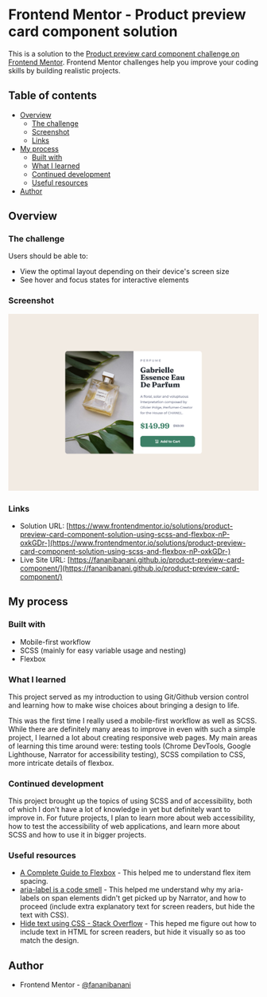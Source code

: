 # Frontend Mentor - Product preview card component solution

This is a solution to the [Product preview card component challenge on Frontend Mentor](https://www.frontendmentor.io/challenges/product-preview-card-component-GO7UmttRfa). Frontend Mentor challenges help you improve your coding skills by building realistic projects. 

## Table of contents

- [Overview](#overview)
  - [The challenge](#the-challenge)
  - [Screenshot](#screenshot)
  - [Links](#links)
- [My process](#my-process)
  - [Built with](#built-with)
  - [What I learned](#what-i-learned)
  - [Continued development](#continued-development)
  - [Useful resources](#useful-resources)
- [Author](#author)

## Overview

### The challenge

Users should be able to:

- View the optimal layout depending on their device's screen size
- See hover and focus states for interactive elements

### Screenshot

![](./images/desktop-screenshot.png)

### Links

- Solution URL: [https://www.frontendmentor.io/solutions/product-preview-card-component-solution-using-scss-and-flexbox-nP-oxkGDr-](https://www.frontendmentor.io/solutions/product-preview-card-component-solution-using-scss-and-flexbox-nP-oxkGDr-)
- Live Site URL: [https://fananibanani.github.io/product-preview-card-component/](https://fananibanani.github.io/product-preview-card-component/)

## My process

### Built with

- Mobile-first workflow
- SCSS (mainly for easy variable usage and nesting)
- Flexbox

### What I learned

This project served as my introduction to using Git/Github version control and learning how to make wise choices about bringing a design to life.

This was the first time I really used a mobile-first workflow as well as SCSS. While there are definitely many areas to improve in even with such a simple project, I learned a lot about creating responsive web pages. My main areas of learning this time around were: testing tools (Chrome DevTools, Google Lighthouse, Narrator for accessibility testing), SCSS compilation to CSS, more intricate details of flexbox.

### Continued development

This project brought up the topics of using SCSS and of accessibility, both of which I don't have a lot of knowledge in yet but definitely want to improve in. For future projects, I plan to learn more about web accessibility, how to test the accessibility of web applications, and learn more about SCSS and how to use it in bigger projects.

### Useful resources

- [A Complete Guide to Flexbox](https://css-tricks.com/snippets/css/a-guide-to-flexbox/) - This helped me to understand flex item spacing.
- [aria-label is a code smell](https://ericwbailey.website/published/aria-label-is-a-code-smell/) - This helped me understand why my aria-labels on span elements didn't get picked up by Narrator, and how to proceed (include extra explanatory text for screen readers, but hide the text with CSS).
- [Hide text using CSS - Stack Overflow](https://stackoverflow.com/questions/471510/hide-text-using-css) - This heped me figure out how to include text in HTML for screen readers, but hide it visually so as too match the design.

## Author

- Frontend Mentor - [@fananibanani](https://www.frontendmentor.io/profile/fanananibanani)
